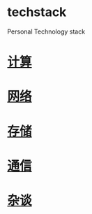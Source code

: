 # techstack
Personal Technology stack

# [计算](compute/)
# [网络](network/)
# [存储](storage/)
# [通信](comm/)
# [杂谈](more/)